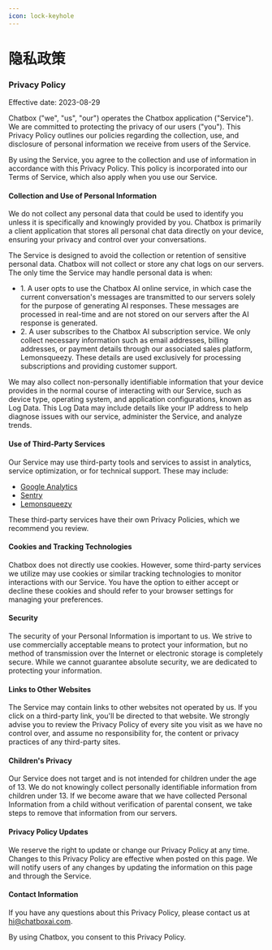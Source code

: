 ```yaml
---
icon: lock-keyhole
---
```


# 隐私政策

### Privacy Policy

Effective date: 2023-08-29

Chatbox ("we", "us", "our") operates the Chatbox application ("Service"). We are committed to protecting the privacy of our users ("you"). This Privacy Policy outlines our policies regarding the collection, use, and disclosure of personal information we receive from users of the Service.

By using the Service, you agree to the collection and use of information in accordance with this Privacy Policy. This policy is incorporated into our Terms of Service, which also apply when you use our Service.

#### Collection and Use of Personal Information

We do not collect any personal data that could be used to identify you unless it is specifically and knowingly provided by you. Chatbox is primarily a client application that stores all personal chat data directly on your device, ensuring your privacy and control over your conversations.

The Service is designed to avoid the collection or retention of sensitive personal data. Chatbox will not collect or store any chat logs on our servers. The only time the Service may handle personal data is when:

* 1\. A user opts to use the Chatbox AI online service, in which case the current conversation's messages are transmitted to our servers solely for the purpose of generating AI responses. These messages are processed in real-time and are not stored on our servers after the AI response is generated.
* 2\. A user subscribes to the Chatbox AI subscription service. We only collect necessary information such as email addresses, billing addresses, or payment details through our associated sales platform, Lemonsqueezy. These details are used exclusively for processing subscriptions and providing customer support.

We may also collect non-personally identifiable information that your device provides in the normal course of interacting with our Service, such as device type, operating system, and application configurations, known as Log Data. This Log Data may include details like your IP address to help diagnose issues with our service, administer the Service, and analyze trends.

#### Use of Third-Party Services

Our Service may use third-party tools and services to assist in analytics, service optimization, or for technical support. These may include:

* [Google Analytics](https://www.google.com/analytics/terms/)
* [Sentry](https://sentry.io/privacy/)
* [Lemonsqueezy](https://www.lemonsqueezy.com/privacy)

These third-party services have their own Privacy Policies, which we recommend you review.

#### Cookies and Tracking Technologies

Chatbox does not directly use cookies. However, some third-party services we utilize may use cookies or similar tracking technologies to monitor interactions with our Service. You have the option to either accept or decline these cookies and should refer to your browser settings for managing your preferences.

#### Security

The security of your Personal Information is important to us. We strive to use commercially acceptable means to protect your information, but no method of transmission over the Internet or electronic storage is completely secure. While we cannot guarantee absolute security, we are dedicated to protecting your information.

#### Links to Other Websites

The Service may contain links to other websites not operated by us. If you click on a third-party link, you'll be directed to that website. We strongly advise you to review the Privacy Policy of every site you visit as we have no control over, and assume no responsibility for, the content or privacy practices of any third-party sites.

#### Children's Privacy

Our Service does not target and is not intended for children under the age of 13. We do not knowingly collect personally identifiable information from children under 13. If we become aware that we have collected Personal Information from a child without verification of parental consent, we take steps to remove that information from our servers.

#### Privacy Policy Updates

We reserve the right to update or change our Privacy Policy at any time. Changes to this Privacy Policy are effective when posted on this page. We will notify users of any changes by updating the information on this page and through the Service.

#### Contact Information

If you have any questions about this Privacy Policy, please contact us at hi@chatboxai.com.

By using Chatbox, you consent to this Privacy Policy.
